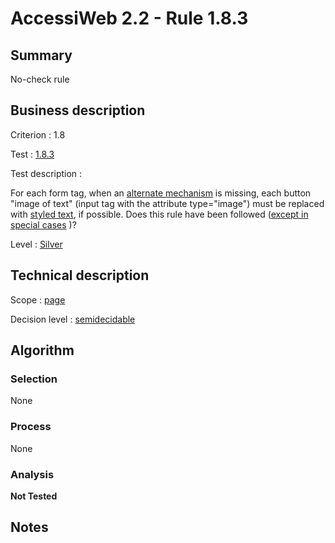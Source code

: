 # AccessiWeb 2.2 - Rule 1.8.3

## Summary

No-check rule

## Business description

Criterion : 1.8

Test : [1.8.3](http://www.accessiweb.org/index.php/accessiweb-22-english-version.html#test-1-8-3)

Test description :

For each form tag, when an [alternate mechanism](http://www.accessiweb.org/index.php/glossary-76.html#mMecaRempl) is missing, each button "image of text" (input tag with the attribute type="image") must be replaced with [styled text](http://www.accessiweb.org/index.php/glossary-76.html#mTexteStyle), if possible. Does this rule have been followed ([except in special cases](http://www.accessiweb.org/index.php/glossary-76.html#cpCrit1-8 "Special cases for criterion 1.8") )?

Level : [Silver](/en/category/rules-design/accessiweb-11/level/argent)

## Technical description

Scope : [page](/en/category/rules-design/accessiweb-11/scope/page)

Decision level :
[semidecidable](/en/category/rules-design/accessiweb-11/decision-level/semidecidable)

## Algorithm

### Selection

None

### Process

None

### Analysis

**Not Tested**

## Notes


